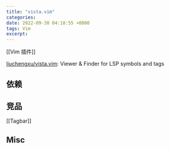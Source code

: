 ```yaml
---
title: "vista.vim"
categories: 
date: 2022-09-30 04:18:55 +0800
tags: Vim
excerpt: 
---
```


[[Vim 插件]]

[liuchengxu/vista.vim](https://github.com/liuchengxu/vista.vim): Viewer & Finder for LSP symbols and tags

## 依赖



## 竞品

[[Tagbar]]


## Misc



